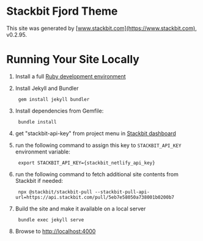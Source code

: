 # Stackbit Fjord Theme

This site was generated by [www.stackbit.com](https://www.stackbit.com), v0.2.95.

# Running Your Site Locally

1. Install a full [Ruby development environment](https://jekyllrb.com/docs/installation/)

1. Install Jekyll and Bundler

        gem install jekyll bundler

1. Install dependencies from Gemfile:

        bundle install

1. get "stackbit-api-key" from project menu in [Stackbit dashboard](https://app.stackbit.com/dashboard)

1. run the following command to assign this key to `STACKBIT_API_KEY` environment variable:

        export STACKBIT_API_KEY={stackbit_netlify_api_key}

1. run the following command to fetch additional site contents from Stackbit if needed:

        npx @stackbit/stackbit-pull --stackbit-pull-api-url=https://api.stackbit.com/pull/5eb7e58050a738001b0200b7

1. Build the site and make it available on a local server

        bundle exec jekyll serve

1. Browse to [http://localhost:4000](http://localhost:4000)

